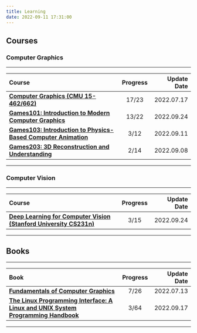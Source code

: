 ```yaml
---
title: Learning
date: 2022-09-11 17:31:00
---
```


## Courses
### Computer Graphics
***

|  Course   | Progress  |  Update Date  |
|  :----  | :----: |  ----:  |
| [**Computer Graphics (CMU 15-462/662)**](https://www.youtube.com/watch?v=W6yEALqsD7k&list=PL9_jI1bdZmz2emSh0UQ5iOdT2xRHFHL7E)  | 17/23     | 2022.07.17 |
| [**Games101: Introduction to Modern Computer Graphics**](https://www.bilibili.com/video/BV1X7411F744?p=10&spm_id_from=pageDriver&0vd_source=3709f1c43e9dd4837ffb8495db41fe96)  | 13/22 | 2022.09.24 |
| [**Games103: Introduction to Physics-Based Computer Animation**](https://www.bilibili.com/video/BV12Q4y1S73g?p=4&vd_source=3709f1c43e9dd4837ffb8495db41fe96)  | 3/12     | 2022.09.11 |
| [**Games203: 3D Reconstruction and Understanding**](https://www.bilibili.com/video/BV1pw411d7aS?p=3&vd_source=3709f1c43e9dd4837ffb8495db41fe96)  | 2/14     | 2022.09.08 |

***

### Computer Vision
***

|  Course   | Progress  |  Update Date  |
|  :----  | :----: |  ----:  |
| [**Deep Learning for Computer Vision (Stanford University CS231n)**](https://www.youtube.com/watch?v=vT1JzLTH4G4&list=PLf7L7Kg8_FNxHATtLwDceyh72QQL9pvpQ)  | 3/15     | 2022.09.24 |

***


## Books

***

|  Book   | Progress  |  Update Date  |
|  :----  | :----: |  ----:  |
| [**Fundamentals of Computer Graphics**](https://www.amazon.com/Fundamentals-Computer-Graphics-Steve-Marschner/dp/1482229390)  | 7/26    | 2022.07.13 |
| [**The Linux Programming Interface: A Linux and UNIX System Programming Handbook**](https://en.wikipedia.org/wiki/The_Linux_Programming_Interface)  | 3/64     | 2022.09.17 |

***